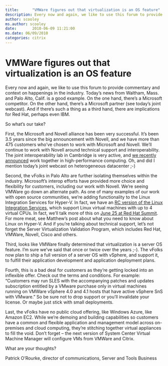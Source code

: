 ```yaml
---
title:      "VMWare figures out that virtualization is an OS feature"
description: Every now and again, we like to use this forum to provide commentary and context on happenings in the industry.
author: scooley
ms.author: scooley
date:       2010-06-09 11:21:00
ms.date: 06/09/2010
categories: citrix
---
```

# VMWare figures out that virtualization is an OS feature

Every now and again, we like to use this forum to provide commentary and context on happenings in the industry. Today’s news from Waltham, Mass. and Palo Alto, Calif. is a good example. On the one hand, there’s a Microsoft competitor. On the other hand, there’s a Microsoft partner (see today’s joint webcast). And if there’s such a thing as a third hand, there are implications for Red Hat, perhaps even IBM. 

So what’s our take?

First, the Microsoft and Novell alliance has been very successful. It’s been 3.5 years since the big announcement with Novell, and we have more than 475 customers who’ve chosen to work with Microsoft and Novell. We’ll continue to work with Novell around technical support and interoperability. The joint interoperability lab in Cambridge is very active, and [we recently announced](https://www.prnewswire.com/news-releases/microsoft-and-novell-collaborate-to-deliver-hybrid-options-for-high-performance-computing-95296474.html) work together in high-performance computing. Oh, and did I mention today’s joint webcast on heterogeneous datacenter ;-)

Second, the vFolks in Palo Alto are further isolating themselves within the industry. Microsoft’s interop efforts have provided more choice and flexibility for customers, including our work with Novell. We’re seeing VMWare go down an alternate path. As one of many examples of our work with open source communities, we’re adding functionality to the Linux Integration Services for Hyper-V. In fact, we have an [RC version of the Linux Integration Services](/virtualization/community/team-blog/2010/20100505-linux-integration-services-v2-1-release-candidate-now-available), which support Linux virtual machines with up to 4 virtual CPUs. In fact, we’ll talk more of this on [June 25 at Red Hat Summit](https://www.redhat.com/). For more meat, see Matthew’s post about what you need to know about Linux on Hyper-V. And if you’re talking about technical support, let’s not forget the Server Virtualization Validation Program, which includes Red Hat, VMWare, Novell, Cisco and others.

Third, looks like VMWare finally determined that virtualization is a server OS feature. I’m sure we’ve said that once or twice over the years ;-). The vFolks now plan to ship a full version of a server OS with vSphere, and support it, to fulfill their application development and application deployment plans. 

Fourth, this is a bad deal for customers as they’re getting locked into an inflexible offer. Check out the terms and conditions. For example: “Customers may run SLES with the accompanying patches and updates subscription entitled by a VMware purchase only in virtual machines running on VMWare vSphere 4.0 and 4.1 hosts that have active vSphere SnS with VMware.” So be sure not to drop support or you’ll invalidate your license. Or maybe just stick with small deployments.

Last, the vFolks have no public cloud offering, like Windows Azure, like Amazon EC2. While we’re demoing and building capabilities so customers have a common and flexible application and management model across on-premises and cloud computing, they’re stitching together virtual appliances to fill the void. Don’t forget – the next version of System Center Virtual Machine Manager will configure VMs from VMWare and Citrix.

What are your thoughts?

Patrick O’Rourke, director of communications, Server and Tools Business
